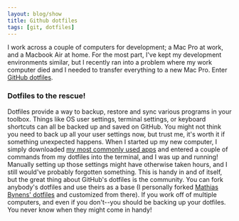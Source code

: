 ```yaml
---
layout: blog/show
title: Github dotfiles
tags: [git, dotfiles]
---
```


I work across a couple of computers for development; a Mac Pro at work, and a Macbook Air at home. For the most part, I've kept my development environments similar, but I recently ran into a problem where my work computer died and I needed to transfer everything to a new Mac Pro. Enter [GitHub dotfiles](http://dotfiles.github.com/).

### Dotfiles to the rescue!

 Dotfiles provide a way to backup, restore and sync various programs in your toolbox. Things like OS user settings, terminal settings, or keyboard shortcuts can all be backed up and saved on GitHub. You might not think you need to back up all your user settings now, but trust me, it's worth it if something unexpected happens. When I started up my new computer, I simply downloaded [my most commonly used apps](http://dstrunk.com/blog/my-front-end-development-workflow/) and entered a couple of commands from my dotfiles into the terminal, and I was up and running! Manually setting up those settings might have otherwise taken hours, and I still would've probably forgotten something. This is handy in and of itself, but the great thing about GitHub's dotfiles is the community. You can fork anybody's dotfiles and use theirs as a base (I personally forked [Mathias Bynens' dotfiles](https://github.com/mathiasbynens/dotfiles) and customized from there). If you work off of multiple computers, and even if you don't--you should be backing up your dotfiles. You never know when they might come in handy!
